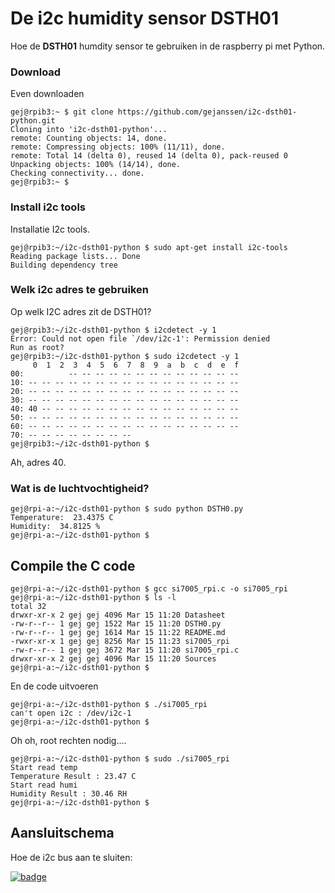 # De i2c humidity sensor DSTH01

Hoe de **DSTH01** humdity sensor te gebruiken in de raspberry pi met Python.

### Download

Even downloaden

	gej@rpib3:~ $ git clone https://github.com/gejanssen/i2c-dsth01-python.git
	Cloning into 'i2c-dsth01-python'...
	remote: Counting objects: 14, done.
	remote: Compressing objects: 100% (11/11), done.
	remote: Total 14 (delta 0), reused 14 (delta 0), pack-reused 0
	Unpacking objects: 100% (14/14), done.
	Checking connectivity... done.
	gej@rpib3:~ $ 

### Install i2c tools

Installatie I2c tools.

	gej@rpib3:~/i2c-dsth01-python $ sudo apt-get install i2c-tools
	Reading package lists... Done
	Building dependency tree       


### Welk i2c adres te gebruiken

Op welk I2C adres zit de DSTH01?

	gej@rpib3:~/i2c-dsth01-python $ i2cdetect -y 1
	Error: Could not open file `/dev/i2c-1': Permission denied
	Run as root?
	gej@rpib3:~/i2c-dsth01-python $ sudo i2cdetect -y 1
	     0  1  2  3  4  5  6  7  8  9  a  b  c  d  e  f
	00:          -- -- -- -- -- -- -- -- -- -- -- -- -- 
	10: -- -- -- -- -- -- -- -- -- -- -- -- -- -- -- -- 
	20: -- -- -- -- -- -- -- -- -- -- -- -- -- -- -- -- 
	30: -- -- -- -- -- -- -- -- -- -- -- -- -- -- -- -- 
	40: 40 -- -- -- -- -- -- -- -- -- -- -- -- -- -- -- 
	50: -- -- -- -- -- -- -- -- -- -- -- -- -- -- -- -- 
	60: -- -- -- -- -- -- -- -- -- -- -- -- -- -- -- -- 
	70: -- -- -- -- -- -- -- --                         
	gej@rpib3:~/i2c-dsth01-python $ 

Ah, adres 40.

### Wat is de luchtvochtigheid?

	gej@rpi-a:~/i2c-dsth01-python $ sudo python DSTH0.py
	Temperature:  23.4375 C
	Humidity:  34.8125 %
	gej@rpi-a:~/i2c-dsth01-python $

## Compile the C code

	gej@rpi-a:~/i2c-dsth01-python $ gcc si7005_rpi.c -o si7005_rpi
	gej@rpi-a:~/i2c-dsth01-python $ ls -l
	total 32
	drwxr-xr-x 2 gej gej 4096 Mar 15 11:20 Datasheet
	-rw-r--r-- 1 gej gej 1522 Mar 15 11:20 DSTH0.py
	-rw-r--r-- 1 gej gej 1614 Mar 15 11:22 README.md
	-rwxr-xr-x 1 gej gej 8256 Mar 15 11:23 si7005_rpi
	-rw-r--r-- 1 gej gej 3672 Mar 15 11:20 si7005_rpi.c
	drwxr-xr-x 2 gej gej 4096 Mar 15 11:20 Sources
	gej@rpi-a:~/i2c-dsth01-python $

En de code uitvoeren

	gej@rpi-a:~/i2c-dsth01-python $ ./si7005_rpi
	can't open i2c : /dev/i2c-1
	gej@rpi-a:~/i2c-dsth01-python $

Oh oh, root rechten nodig....

	gej@rpi-a:~/i2c-dsth01-python $ sudo ./si7005_rpi
	Start read temp
	Temperature Result : 23.47 C
	Start read humi
	Humidity Result : 30.46 RH
	gej@rpi-a:~/i2c-dsth01-python $


## Aansluitschema

Hoe de i2c bus aan te sluiten:


[![badge](https://raw.githubusercontent.com/gejanssen/i2c-dsth01-python/master/Raspberry-Pi-GPIO-Layout-Re-300x149.gif)](https://raw.githubusercontent.com/gejanssen/i2c-dsth01-python/master/Raspberry-Pi-GPIO-Layout-Re-300x149.gif)
